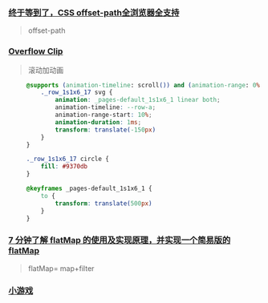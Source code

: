 ### [终于等到了，CSS offset-path全浏览器全支持](https://www.zhangxinxu.com/wordpress/2025/03/css-offset-path/)

> offset-path

### [Overflow Clip](https://ishadeed.com/article/overflow-clip/)

> 滚动加动画

```css
     @supports (animation-timeline: scroll()) and (animation-range: 0% 100%) {
         ._row_1s1x6_17 svg {
             animation: _pages-default_1s1x6_1 linear both;
             animation-timeline: --row-a;
             animation-range-start: 10%;
             animation-duration: 1ms;
             transform: translate(-150px)
         }
     }

     ._row_1s1x6_17 circle {
         fill: #9370db
     }

     @keyframes _pages-default_1s1x6_1 {
         to {
             transform: translate(500px)
         }
     }
```

### [7 分钟了解 flatMap 的使用及实现原理，并实现一个简易版的 flatMap](https://juejin.cn/post/7365698962531745830)

> flatMap= map+filter

### [小游戏](https://sugarsugar2.com/zh)

